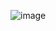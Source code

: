 
![image](https://user-images.githubusercontent.com/24622526/42130305-470ad6b4-7cd0-11e8-8ece-0b3cf72f1038.png)
